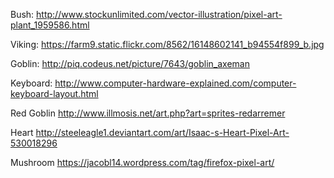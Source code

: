 Bush:
http://www.stockunlimited.com/vector-illustration/pixel-art-plant_1959586.html

Viking:
https://farm9.static.flickr.com/8562/16148602141_b94554f899_b.jpg

Goblin:
http://piq.codeus.net/picture/7643/goblin_axeman

Keyboard:
http://www.computer-hardware-explained.com/computer-keyboard-layout.html

Red Goblin
http://www.illmosis.net/art.php?art=sprites-redarremer

Heart
http://steeleagle1.deviantart.com/art/Isaac-s-Heart-Pixel-Art-530018296

Mushroom
https://jacobl14.wordpress.com/tag/firefox-pixel-art/